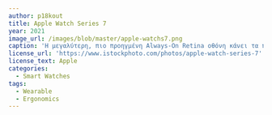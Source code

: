 ```yaml
---
author: p18kout
title: Apple Watch Series 7
year: 2021
image_url: /images/blob/master/apple-watchs7.png
caption: 'Η μεγαλύτερη, πιο προηγμένη Always-On Retina οθόνη κάνει τα πάντα να φαίνονται μεγαλύτερα και καλύτερα στο Apple Watch Series 7. Η νέα σειρά εισάγει το πιο ανθεκτικό Apple Watch που κατασκευάστηκε ποτέ με έναν ακόμα πιο ισχυρό κρύσταλλο. Οι προηγμένες λειτουργίες που ενσωματώνει, σου επιτρέπουν να μετράς το επίπεδο οξυγόνου στο αίμα σου και να έχεις πρόσβαση σε εφαρμογές παρακολούθησης της υγείας σου.'
license_url: 'https://www.istockphoto.com/photos/apple-watch-series-7'
license_text: Apple
categories:
  - Smart Watches
tags:
  - Wearable 
  - Ergonomics
---
```

